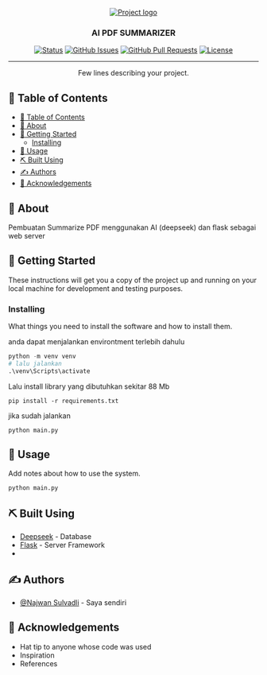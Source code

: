 <p align="center">
  <a href="" rel="noopener">
 <img src="Resources\2025-02-11_21-52-08.gif" alt="Project logo"></a>
</p>

<h3 align="center">AI PDF SUMMARIZER</h3>

<div align="center">

[![Status](https://img.shields.io/badge/status-active-success.svg)]()
[![GitHub Issues](https://img.shields.io/github/issues/kylelobo/The-Documentation-Compendium.svg)](https://github.com/kylelobo/The-Documentation-Compendium/issues)
[![GitHub Pull Requests](https://img.shields.io/github/issues-pr/kylelobo/The-Documentation-Compendium.svg)](https://github.com/kylelobo/The-Documentation-Compendium/pulls)
[![License](https://img.shields.io/badge/license-MIT-blue.svg)](/LICENSE)

</div>

---

<p align="center"> Few lines describing your project.
    <br> 
</p>

## 📝 Table of Contents

- [📝 Table of Contents](#-table-of-contents)
- [🧐 About ](#-about-)
- [🏁 Getting Started ](#-getting-started-)
  - [Installing](#installing)
- [🎈 Usage ](#-usage-)
- [⛏️ Built Using ](#️-built-using-)
- [✍️ Authors ](#️-authors-)
- [🎉 Acknowledgements ](#-acknowledgements-)

## 🧐 About <a name = "about"></a>

Pembuatan Summarize PDF menggunakan AI (deepseek) dan flask sebagai web server

## 🏁 Getting Started <a name = "getting_started"></a>

These instructions will get you a copy of the project up and running on your local machine for development and testing purposes.

### Installing

What things you need to install the software and how to install them.

anda dapat menjalankan environtment terlebih dahulu

```py
python -m venv venv
# lalu jalankan
.\venv\Scripts\activate
```
Lalu install library yang dibutuhkan sekitar 88 Mb
```
pip install -r requirements.txt
```
jika sudah jalankan
```
python main.py
```

## 🎈 Usage <a name="usage"></a>

Add notes about how to use the system.

```
python main.py
```
## ⛏️ Built Using <a name = "built_using"></a>

- [Deepseek](https://www.deepseek.com/) - Database
- [Flask](https://flask.palletsprojects.com/en/stable/) - Server Framework
- 
## ✍️ Authors <a name = "authors"></a>

- [@Najwan Sulvadli](https://www.linkedin.com/in/muhammad-najwan-sulvadli/) - Saya sendiri

## 🎉 Acknowledgements <a name = "acknowledgement"></a>

- Hat tip to anyone whose code was used
- Inspiration
- References
